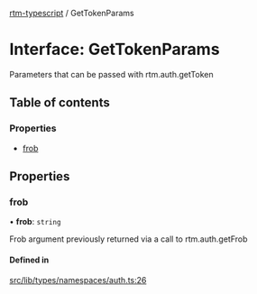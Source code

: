 [rtm-typescript](../README.md) / GetTokenParams

# Interface: GetTokenParams

Parameters that can be passed with rtm.auth.getToken

## Table of contents

### Properties

- [frob](GetTokenParams.md#frob)

## Properties

### frob

• **frob**: `string`

Frob argument previously returned via a
call to rtm.auth.getFrob

#### Defined in

[src/lib/types/namespaces/auth.ts:26](https://github.com/benwainwright/rtm-typescript/blob/0f52e42/src/lib/types/namespaces/auth.ts#L26)
